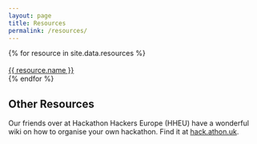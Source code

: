 ```yaml
---
layout: page
title: Resources
permalink: /resources/
---
```


<div class="item-container">
  {% for resource in site.data.resources %}
    <div class="resource-container">
      <br><a class="resource-button" href="{{ resource.link }}">{{ resource.name }}</a><br>
    </div>
  {% endfor %}
</div>

## Other Resources

Our friends over at Hackathon Hackers Europe (HHEU) have a wonderful wiki on how to organise your own hackathon. Find it at [hack.athon.uk](https://hack.athon.uk/organise/before/gettingstarted/).
